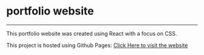 # portfolio website

---
This portfolio website was created using React with a focus on CSS.

This project is hosted using Github Pages: [Click Here to visit the website](https://alhaadee.github.io/portfolio/)
